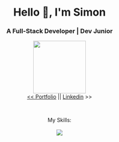 <h1 align="center">Hello 🍎, I'm Simon</h1>
<h3 align="center">A Full-Stack Developer | Dev Junior</h3>

<div align="center">
  <a href="https://github.com/andradavic">
  <img height="140em" src="https://github-readme-stats.vercel.app/api?username=victorandraad&show_icons=true&theme=github_dark&include_all_commits=true&count_private=true"/>
<!--   <img height="140em" src="https://github-readme-stats.vercel.app/api/top-langs/?username=victorandraad&layout=compact&langs_count=7&theme=github_dark"/> -->
</div>
    
<div align="center">
<< <a href="https://simonfilipes.com">Portfolio</a> || <a href="https://www.linkedin.com/in/simon-filipe/">Linkedin</a> >><br>
</div>

<br><p align="center">
My Skills:<br><br>
  <a href="https://skillicons.dev">
    <img src="https://skillicons.dev/icons?i=php,py,java,html,javascript,css,react,laravel,mysql" />
  </a>
</p>
